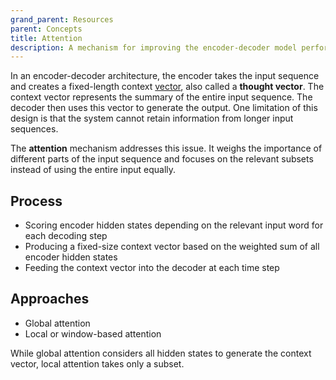 ```yaml
---
grand_parent: Resources
parent: Concepts
title: Attention
description: A mechanism for improving the encoder-decoder model performance in machine translation
---
```


In an encoder-decoder architecture, the encoder takes the input sequence and creates a fixed-length context [vector](/concepts/vector.md), also called a **thought vector**.
The context vector represents the summary of the entire input sequence.
The decoder then uses this vector to generate the output.
One limitation of this design is that the system cannot retain information from longer input sequences.

The **attention** mechanism addresses this issue.
It weighs the importance of different parts of the input sequence and focuses on the relevant subsets instead of using the entire input equally.

## Process

- Scoring encoder hidden states depending on the relevant input word for each decoding step
- Producing a fixed-size context vector based on the weighted sum of all encoder hidden states
- Feeding the context vector into the decoder at each time step

## Approaches

 - Global attention
 - Local or window-based attention

While global attention considers all hidden states to generate the context vector, local attention takes only a subset.
